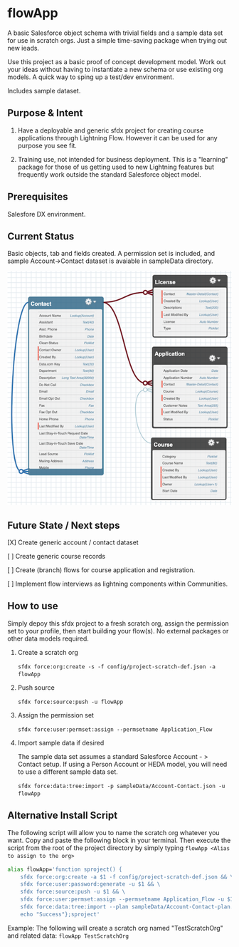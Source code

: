 # flowApp

A basic Salesforce object schema with trivial fields and a sample data set for use in scratch orgs.  Just a simple time-saving package when trying out new ieads.

Use this project as a basic proof of concept development model.  Work out your ideas without having to instantiate a new schema or use existing org models.  A quick way to sping up a test/dev environment.

Includes sample dataset.  

## Purpose & Intent

1. Have a deployable and generic sfdx project for creating course applications through Lightning Flow.  However it can be used for any purpose you see fit.

2. Training use, not intended for business deployment.  This is a "learning" package for those of us getting used to new Lightning features but frequently work outside the standard Salesforce object model.

## Prerequisites

Salesfore DX environment.

## Current Status

Basic objects, tab and fields created.  A permission set is included, and sample Account->Contact dataset is avaiable in sampleData directory.

![schema Picture](assets/objectSchema.png "schema")

## Future State / Next steps

[X] Create generic account / contact dataset
  
[ ] Create generic course records

[ ] Create (branch) flows for course application and registration.

[ ] Implement flow interviews as lightning components within Communities.

## How to use

Simply depoy this sfdx project to a fresh scratch org, assign the permission set to your profile, then start building your flow(s).  No external packages or other data models required.  

1. Create a scratch org

    `sfdx force:org:create -s -f config/project-scratch-def.json -a flowApp`

2. Push source

    `sfdx force:source:push -u flowApp`

3. Assign the permission set

    `sfdx force:user:permset:assign --permsetname Application_Flow`

4. Import sample data if desired

    The sample data set assumes a standard Salesforce Account - > Contact setup.  If using a Person Account or HEDA model, you will need to use a different sample data set.

    `sfdx force:data:tree:import -p sampleData/Account-Contact.json -u flowApp`

## Alternative Install Script

The following script will allow you to name the scratch org whatever you want.  Copy and paste the following block in your terminal.  Then execute the script from the root of the project directory by simply typing `flowApp <Alias to assign to the org>`

```bash
alias flowApp='function sproject() {
    sfdx force:org:create -a $1 -f config/project-scratch-def.json && \
    sfdx force:user:password:generate -u $1 && \
    sfdx force:source:push -u $1 && \
    sfdx force:user:permset:assign --permsetname Application_Flow -u $1 && \
    sfdx force:data:tree:import --plan sampleData/Account-Contact-plan.json -u $1 && \
    echo "Success"};sproject'
```

Example: The following will create a scratch org named "TestScratchOrg" and related data:  `flowApp TestScratchOrg`
